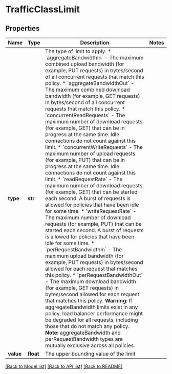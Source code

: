 # TrafficClassLimit

## Properties
Name | Type | Description | Notes
------------ | ------------- | ------------- | -------------
**type** | **str** | The type of limit to apply. * &#x60;aggregateBandwidthIn&#x60; - The maximum combined upload bandwidth (for example, PUT requests) in bytes/second of all concurrent requests that match this policy. * &#x60;aggregateBandwidthOut&#x60; - The maximum combined download bandwidth (for example, GET requests) in bytes/second of all concurrent requests that match this policy. * &#x60;concurrentReadRequests&#x60; - The maximum number of download requests (for example, GET) that can be in progress at the same time. Idle connections do not count against this limit. * &#x60;concurrentWriteRequests&#x60; - The maximum number of upload requests (for example, PUT) that can be in progress at the same time. Idle connections do not count against this limit. * &#x60;readRequestRate&#x60; - The maximum number of download requests (for example, GET) that can be started each second. A burst of requests is allowed for policies that have been idle for some time. * &#x60;writeRequestRate&#x60; - The maximum number of download requests (for example, PUT) that can be started each second. A burst of requests is allowed for policies that have been idle for some time. * &#x60;perRequestBandwidthIn&#x60; - The maximum upload bandwidth (for example, PUT requests) in bytes/second allowed for each request that matches this policy. * &#x60;perRequestBandwidthOut&#x60; - The maximum download bandwidth (for example, GET requests) in bytes/second allowed for each request that matches this policy. __Warning:__ If aggregateBandwidth limits exist in any policy, load balancer performance might be degraded for all requests, including those that do not match any policy. __Note:__ aggregateBandwidth and perRequestBandwidth types are mutually exclusive across all policies.  | 
**value** | **float** | The upper bounding value of the limit | 

[[Back to Model list]](../README.md#documentation-for-models) [[Back to API list]](../README.md#documentation-for-api-endpoints) [[Back to README]](../README.md)

